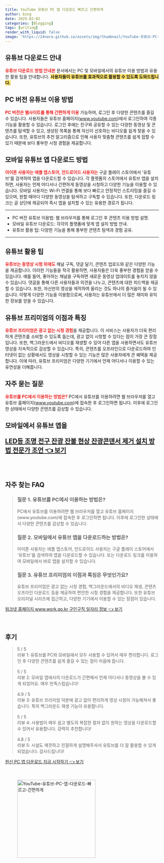 ```yaml
---
title: YouTube 유튜브 PC 앱 다운로드 빠르고 간편하게
author: bing
date: 2025-02-02
categories: [Blogging]
tags: [writing]
render_with_liquid: false
image: 'https://24nara.github.io/assets/img/thumbnail/YouTube-유튜브-PC-앱-다운로드-빠르고-간편하게.webp'
---
```



<h2 id='유튜브_다운로드_안내'>유튜브 다운로드 안내</h2>

<p><b><span style="color: #ee2323;">유튜브 다운로드 방법 안내본</span></b> 문서에서는 PC 및 모바일에서의 유튜브 이용 방법과 유용한 활용 팁을 안내합니다. <b><span style="background-color: #ffe066;">사용자들이 유튜브를 효과적으로 활용할 수 있도록 도와드립니다.</span></b></p>

<h2 id='pc_버전_유튜브_이용_방법'>PC 버전 유튜브 이용 방법</h2>

<p><b><span style="color: #ee2323;">PC 버전은 웹사이트를 통해 간편하게 이용</span></b> 가능하며, 로그인 후 다양한 콘텐츠를 즐길 수 있습니다. 사용자들은 유튜브 홈페이지(<a href="https://www.youtube.com">www.youtube.com</a>)에서 로그인하여 각종 기능을 활용할 수 있습니다. 로그인 후에는 친구와 공유할 수 있는 다양한 동영상 및 콘텐츠를 탐색할 수 있고, 생성된 목록을 통해 자신이 선호하는 비디오를 쉽게 찾을 수 있습니다. 또한, 유튜브의 추천 알고리즘으로 인해 사용자 맞춤형 콘텐츠를 쉽게 접할 수 있기 때문에 보다 풍부한 시청 경험을 제공합니다.</p>

<h2 id='모바일_유튜브_앱_다운로드'>모바일 유튜브 앱 다운로드 방법</h2>

<p><b><span style="color: #ee2323;">아이폰 사용자는 애플 앱스토어, 안드로이드 사용자는</span></b> 구글 플레이 스토어에서 '유튜브'를 검색하여 앱을 다운로드할 수 있습니다. 각 플랫폼의 스토어에서 유튜브 앱을 설치하면, 사용자는 언제 어디서나 간편하게 동영상을 시청하고 다양한 기능을 이용할 수 있습니다. 모바일 사용자는 Wi-Fi 연결을 통해 보다 빠르고 안정적인 스트리밍을 즐길 수 있으며, 원할 때마다 다양한 동영상을 탐색하고 구독할 수 있습니다. 또한, 다운로드 링크는 글 상단에 제공되어 즉시 앱을 설치할 수 있는 유용한 경로가 됩니다.</p>

<hr />

<ul>
    <li>PC 버전 유튜브 이용법: 웹 브라우저를 통해 로그인 후 콘텐츠 이용 방법 설명.</li>
    <li>모바일 유튜브 다운로드: 각각의 플랫폼에 맞게 앱 설치 방법 안내.</li>
    <li>유튜브 활용 팁: 다양한 기능을 통해 풍부한 콘텐츠 탐색과 경험 공유.</li>
</ul>

<hr />

<h2 id='유튜브_활용_팁'>유튜브 활용 팁</h2>

<p><b><span style="color: #ee2323;">유튜브는 동영상 시청 외에도</span></b> 채널 구독, 댓글 달기, 콘텐츠 업로드와 같은 다양한 기능을 제공합니다. 이러한 기능들을 적극 활용하면, 사용자들은 더욱 풍부한 경험을 얻을 수 있습니다. 예를 들어, 좋아하는 채널을 구독하면 새로운 동영상 업데이트를 놓치지 않을 수 있습니다. 댓글을 통해 다른 사용자들과 의견을 나누고, 콘텐츠에 대한 피드백을 제공할 수 있습니다. 또한, 자신만의 영상을 제작하여 올리는 것도 하나의 즐거움이 될 수 있습니다. 이렇게 다양한 기능을 이용함으로써, 사용자는 유튜브에서 더 많은 재미와 유익한 정보를 얻을 수 있습니다.</p>

<h2 id='유튜브_프리미엄의_이점과_특징'>유튜브 프리미엄의 이점과 특징</h2>

<p><b><span style="color: #ee2323;">유튜브 프리미엄은 광고 없는 시청 경험</span></b>을 제공합니다. 이 서비스는 사용자가 더욱 편리하게 콘텐츠를 소비할 수 있도록 돕는데, 광고 없이 시청할 수 있다는 점이 가장 큰 장점입니다. 또한, 백그라운드에서 비디오를 재생할 수 있어 다른 앱을 사용하면서도 유튜브 영상을 지속적으로 감상할 수 있습니다. 특히, 콘텐츠를 오프라인으로 다운로드하여 인터넷이 없는 상황에서도 영상을 시청할 수 있는 기능은 많은 사용자에게 큰 혜택을 제공합니다. 이에 따라, 유튜브 프리미엄은 다양한 기기에서 언제 어디서나 이용할 수 있는 유연성을 더해줍니다.</p>

<h2 id='자주_묻는_질문'>자주 묻는 질문</h2>

<p><b><span style="color: #ee2323;">유튜브를 PC에서 이용하는 방법은?</span></b> PC에서 유튜브를 이용하려면 웹 브라우저를 열고 유튜브 홈페이지(<a href="https://www.youtube.com">www.youtube.com</a>)에 접속한 후 로그인하면 됩니다. 이후에 로그인한 상태에서 다양한 콘텐츠를 감상할 수 있습니다.</p>

<p><h2 id='모바일_앱_다운로드_방법'>모바일에서 유튜브 앱을</p>
<p><a class="click-button" title="LED등 조명 전구 잔광 잔불 현상 잔광콘덴서 제거 설치 방법 전문가 조언" href="https://24nara.github.io/posts/LED%EB%93%B1-%EC%A1%B0%EB%AA%85-%EC%A0%84%EA%B5%AC-%EC%9E%94%EA%B4%91-%EC%9E%94%EB%B6%88-%ED%98%84%EC%83%81-%EC%9E%94%EA%B4%91%EC%BD%98%EB%8D%B4%EC%84%9C-%EC%A0%9C%EA%B1%B0-%EC%84%A4%EC%B9%98-%EB%B0%A9%EB%B2%95-%EC%A0%84%EB%AC%B8%EA%B0%80-%EC%A1%B0%EC%96%B8/" rel="dofollow">LED등 조명 전구 잔광 잔불 현상 잔광콘덴서 제거 설치 방법 전문가 조언 👈 보기</a></p><br>
<h2 id='자주_찾는_FAQ'>자주 찾는 FAQ</h2>
<div itemscope="" itemtype="https://schema.org/FAQPage"> 
<blockquote> 
<div itemscope="" itemprop="mainEntity" itemtype="https://schema.org/Question"> 
<h3 itemprop="name">질문 1. 유튜브를 PC에서 이용하는 방법은?</h3> 
<div itemscope="" itemprop="acceptedAnswer" itemtype="https://schema.org/Answer"> 
<span itemprop="text"> 
<p>PC에서 유튜브를 이용하려면 웹 브라우저를 열고 유튜브 홈페이지(www.youtube.com)에 접속한 후 로그인하면 됩니다. 이후에 로그인한 상태에서 다양한 콘텐츠를 감상할 수 있습니다.</p> 
</span> 
</div> 
</div> 

<div itemscope="" itemprop="mainEntity" itemtype="https://schema.org/Question"> 
<h3 itemprop="name">질문 2. 모바일에서 유튜브 앱을 다운로드하는 방법은?</h3> 
<div itemscope="" itemprop="acceptedAnswer" itemtype="https://schema.org/Answer"> 
<span itemprop="text"> 
<p>아이폰 사용자는 애플 앱스토어, 안드로이드 사용자는 구글 플레이 스토어에서 '유튜브'를 검색하여 앱을 다운로드할 수 있습니다. 또는 다운로드 링크를 이용하여 모바일에서 바로 앱을 설치할 수 있습니다.</p> 
</span> 
</div> 
</div> 

<div itemscope="" itemprop="mainEntity" itemtype="https://schema.org/Question"> 
<h3 itemprop="name">질문 3. 유튜브 프리미엄의 이점과 특징은 무엇인가요?</h3> 
<div itemscope="" itemprop="acceptedAnswer" itemtype="https://schema.org/Answer"> 
<span itemprop="text"> 
<p>유튜브 프리미엄은 광고 없는 시청 경험, 백그라운드에서의 비디오 재생, 콘텐츠 오프라인 다운로드 등을 제공하여 편안한 시청 경험을 제공합니다. 또한 유튜브 오리지널 시리즈에 접근하고, 다양한 기기에서 이용할 수 있는 장점이 있습니다.</p> 
</span> 
</div> 
</div> 
</blockquote> 
</div>
<p><a class="click-button" title="워크넷 홈페이지 www.work.go.kr 구인구직 일자리 정보" href="https://24nara.github.io/posts/%EC%9B%8C%ED%81%AC%EB%84%B7-%ED%99%88%ED%8E%98%EC%9D%B4%EC%A7%80-www.work.go.kr-%EA%B5%AC%EC%9D%B8%EA%B5%AC%EC%A7%81-%EC%9D%BC%EC%9E%90%EB%A6%AC-%EC%A0%95%EB%B3%B4/" rel="dofollow">워크넷 홈페이지 www.work.go.kr 구인구직 일자리 정보 👈 보기</a></p><br>
<h2 id='후기'>후기</h2>
<div itemscope itemtype="https://schema.org/Product">
  <blockquote>
  <div itemprop="review" itemscope itemtype="https://schema.org/Review">
      <div itemprop="reviewRating" itemscope itemtype="https://schema.org/Rating"> <span itemprop="ratingValue">5</span> / <span itemprop="bestRating">5</span> </div>
      <span itemprop="reviewBody">리뷰 1: 유튜브를 PC와 모바일에서 모두 사용할 수 있어서 매우 편리합니다. 로그인 후 다양한 콘텐츠를 쉽게 즐길 수 있는 점이 마음에 듭니다.</span>
  </div>
  <br>
  <div itemprop="review" itemscope itemtype="https://schema.org/Review">
      <div itemprop="reviewRating" itemscope itemtype="https://schema.org/Rating"> <span itemprop="ratingValue">5</span> / <span itemprop="bestRating">5</span> </div>
      <span itemprop="reviewBody">리뷰 2: 모바일 앱에서의 다운로드가 간편해서 언제 어디서나 동영상을 볼 수 있게 되었어요. 매우 만족스럽습니다!</span>
  </div>
  <br>
  <div itemprop="review" itemscope itemtype="https://schema.org/Review">
      <div itemprop="reviewRating" itemscope itemtype="https://schema.org/Rating"> <span itemprop="ratingValue">4.9</span> / <span itemprop="bestRating">5</span> </div>
      <span itemprop="reviewBody">리뷰 3: 유튜브 프리미엄 덕분에 광고 없이 편리하게 영상 시청이 가능해져서 좋습니다. 특히 백그라운드 재생 기능이 유용합니다.</span>
  </div>
  <br>
  <div itemprop="review" itemscope itemtype="https://schema.org/Review">
      <div itemprop="reviewRating" itemscope itemtype="https://schema.org/Rating"> <span itemprop="ratingValue">5</span> / <span itemprop="bestRating">5</span> </div>
      <span itemprop="reviewBody">리뷰 4: 사용법이 매우 쉽고 별도의 복잡한 절차 없이 원하는 영상을 다운로드할 수 있어서 유용합니다. 강력히 추천합니다!</span>
  </div>
  <br>
  <div itemprop="review" itemscope itemtype="https://schema.org/Review">
      <div itemprop="reviewRating" itemscope itemtype="https://schema.org/Rating"> <span itemprop="ratingValue">4.8</span> / <span itemprop="bestRating">5</span> </div>
      <span itemprop="reviewBody">리뷰 5: 시설도 깨끗하고 친절하게 설명해주셔서 유튜브를 더 잘 활용할 수 있게 되었습니다. 감사드립니다!</span>
  </div>
  </blockquote>
</div>
<p><a class="click-button" title="원신 PC 앱 다운로드 지금 시작하기" href="https://24nara.github.io/posts/%EC%9B%90%EC%8B%A0-PC-%EC%95%B1-%EB%8B%A4%EC%9A%B4%EB%A1%9C%EB%93%9C-%EC%A7%80%EA%B8%88-%EC%8B%9C%EC%9E%91%ED%95%98%EA%B8%B0/" rel="dofollow">원신 PC 앱 다운로드 지금 시작하기 👈 보기</a></p><br>
<figure class="image"><img src="https://24nara.github.io/assets/img/thumbnail/YouTube-유튜브-PC-앱-다운로드-빠르고-간편하게.webp" alt="YouTube-유튜브-PC-앱-다운로드-빠르고-간편하게" width="256" height="256"></figure>